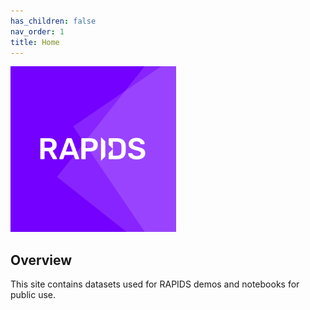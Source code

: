 ```yaml
---
has_children: false
nav_order: 1
title: Home
---
```


<div align="left"><img src="logo.png" width="265px"/></div>

## Overview

This site contains datasets used for RAPIDS demos and notebooks for public use.

